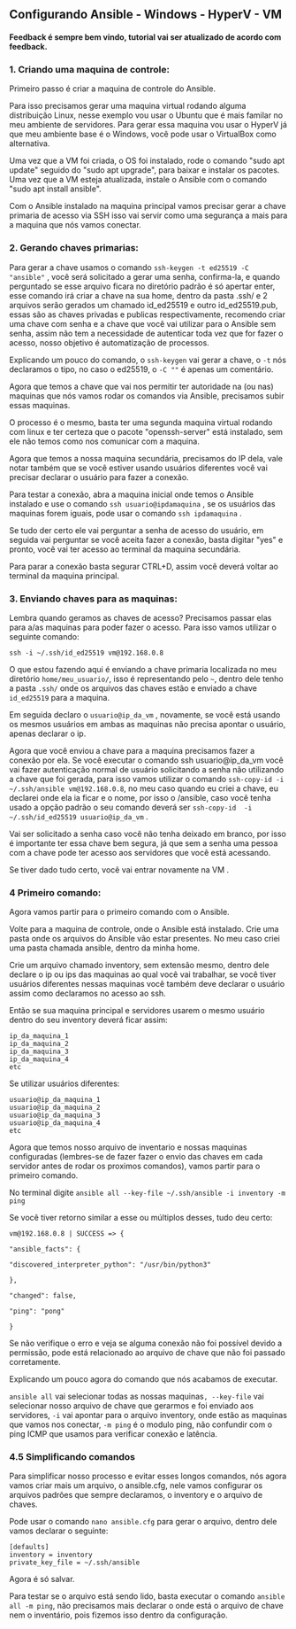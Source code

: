 ## Configurando Ansible - Windows - HyperV - VM


#### Feedback é sempre bem vindo, tutorial vai ser atualizado de acordo com feedback.

### 1. Criando uma maquina de controle:

Primeiro passo é criar a maquina de controle do Ansible.

Para isso precisamos gerar uma maquina virtual rodando alguma distribuição Linux, nesse exemplo vou usar o Ubuntu que é mais familar no meu ambiente de servidores.
Para gerar essa maquina vou usar o HyperV já que meu ambiente base é o Windows, você pode usar o VirtualBox como alternativa.

Uma vez que a VM foi criada, o OS foi instalado, rode o comando "sudo apt update" seguido do "sudo apt upgrade", para baixar e instalar os pacotes. Uma vez que a VM esteja atualizada, instale o Ansible com o comando "sudo apt install ansible".

Com o Ansible instalado na maquina principal vamos precisar gerar a chave primaria de acesso via SSH isso vai servir como uma segurança a mais para a maquina que nós vamos conectar.
### 2. Gerando chaves primarias:

Para gerar a chave usamos o comando `ssh-keygen -t ed25519 -C "ansible"`  , você será solicitado a gerar uma senha, confirma-la, e quando perguntado se esse arquivo ficara no diretório padrão é só apertar enter, esse comando irá criar a chave na sua home, dentro da pasta .ssh/ e 2 arquivos serão gerados um chamado id_ed25519 e outro id_ed25519.pub, essas são as chaves privadas e publicas respectivamente, recomendo criar uma chave com senha e a chave que você vai utilizar para o Ansible sem senha, assim não tem a necessidade de autenticar toda vez que for fazer o acesso, nosso objetivo é automatização de processos.

Explicando um pouco do comando, o `ssh-keygen` vai gerar a chave, o `-t` nós declaramos o tipo, no caso o ed25519, o `-C ""` é apenas um comentário.

Agora que temos a chave que vai nos permitir ter autoridade na (ou nas) maquinas que nós vamos rodar os comandos via Ansible, precisamos subir essas maquinas.

O processo é o mesmo, basta ter uma segunda maquina virtual rodando com linux e ter certeza que o pacote "openssh-server" está instalado, sem ele não temos como nos comunicar com a maquina.

Agora que temos a nossa maquina secundária, precisamos do IP dela, vale notar também que se você estiver usando usuários diferentes você vai precisar declarar o usuário para fazer a conexão.

Para testar a conexão, abra a maquina inicial onde temos o Ansible instalado e use o comando `ssh usuario@ipdamaquina` , se os usuários das maquinas forem iguais, pode usar o comando `ssh ipdamaquina` .

Se tudo der certo ele vai perguntar a senha de acesso do usuário, em seguida vai perguntar se você aceita fazer a conexão, basta digitar "yes" e pronto, você vai ter acesso ao terminal da maquina secundária.

Para parar a conexão basta segurar CTRL+D, assim você deverá voltar ao terminal da maquina principal.

### 3. Enviando chaves para as maquinas:

Lembra quando geramos as chaves de acesso? Precisamos passar elas para a/as maquinas para poder fazer o acesso. Para isso vamos utilizar o seguinte comando:

    ssh -i ~/.ssh/id_ed25519 vm@192.168.0.8

O que estou fazendo aqui é enviando a chave primaria localizada no meu diretório `home/meu_usuario/`, isso é representando pelo `~`, dentro dele tenho a pasta `.ssh/` onde os arquivos das chaves estão e enviado a chave `id_ed25519` para a maquina.

Em seguida declaro o `usuario@ip_da_vm` , novamente, se você está usando os mesmos usuários em ambas as maquinas não precisa apontar o usuário, apenas declarar o ip.

Agora que você enviou a chave para a maquina precisamos fazer a conexão por ela. Se você executar o comando ssh usuario@ip_da_vm você vai fazer autenticação normal de usuário solicitando a senha não utilizando a chave que foi gerada, para isso vamos utilizar o comando `ssh-copy-id -i ~/.ssh/ansible vm@192.168.0.8`, no meu caso quando eu criei a chave, eu declarei onde ela ia ficar e o nome, por isso o /ansible, caso você tenha usado a opção padrão o seu comando deverá ser `ssh-copy-id  -i ~/.ssh/id_ed25519 usuario@ip_da_vm` .

Vai ser solicitado a senha caso você não tenha deixado em branco, por isso é importante ter essa chave bem segura, já que sem a senha uma pessoa com a chave pode ter acesso aos servidores que você está acessando.

Se tiver dado tudo certo, você vai entrar novamente na VM .
### 4 Primeiro comando:
Agora vamos partir para o primeiro comando com o Ansible.

Volte para a maquina de controle, onde o Ansible está instalado. Crie uma pasta onde os arquivos do Ansible vão estar presentes. No meu caso criei uma pasta chamada ansible, dentro da minha home.

Crie um arquivo chamado inventory, sem extensão mesmo, dentro dele declare o ip ou ips das maquinas ao qual você vai trabalhar, se você tiver usuários diferentes nessas maquinas você também deve declarar o usuário assim como declaramos no acesso ao ssh.

Então se sua maquina principal e servidores usarem o mesmo usuário dentro do seu inventory deverá ficar assim:

    ip_da_maquina_1
    ip_da_maquina_2
    ip_da_maquina_3
    ip_da_maquina_4
    etc

  

Se utilizar usuários diferentes:

    usuario@ip_da_maquina_1
    usuario@ip_da_maquina_2
    usuario@ip_da_maquina_3
    usuario@ip_da_maquina_4
    etc

  

Agora que temos nosso arquivo de inventario e nossas maquinas configuradas (lembres-se de fazer fazer o envio das chaves em cada servidor antes de rodar os proximos comandos), vamos partir para o primeiro comando.

No terminal digite `ansible all --key-file ~/.ssh/ansible -i inventory -m ping`

Se você tiver retorno similar a esse ou múltiplos desses, tudo deu certo:

    vm@192.168.0.8 | SUCCESS => {
    
    "ansible_facts": {
    
    "discovered_interpreter_python": "/usr/bin/python3"
    
    },
    
    "changed": false,
    
    "ping": "pong"
    
    }

  

Se não verifique o erro e veja se alguma conexão não foi possível devido a permissão, pode está relacionado ao arquivo de chave que não foi passado corretamente.

Explicando um pouco agora do comando que nós acabamos de executar.

`ansible all` vai selecionar todas as nossas maquinas`, --key-file` vai selecionar nosso arquivo de chave que gerarmos e foi enviado aos servidores, `-i` vai apontar para o arquivo inventory, onde estão as maquinas que vamos nos conectar, `-m ping` é o modulo ping, não confundir com o ping ICMP que usamos para verificar conexão e latência.
### 4.5 Simplificando comandos

Para simplificar nosso processo e evitar esses longos comandos, nós agora vamos criar mais um arquivo, o ansible.cfg, nele vamos configurar os arquivos padrões que sempre declaramos, o inventory e o arquivo de chaves.

Pode usar o comando `nano ansible.cfg` para gerar o arquivo, dentro dele vamos declarar o seguinte:


    [defaults]
    inventory = inventory
    private_key_file = ~/.ssh/ansible

  

Agora é só salvar.

Para testar se o arquivo está sendo lido, basta executar o comando `ansible all -m ping`, não precisamos mais declarar o onde está o arquivo de chave nem o inventário, pois fizemos isso dentro da configuração.